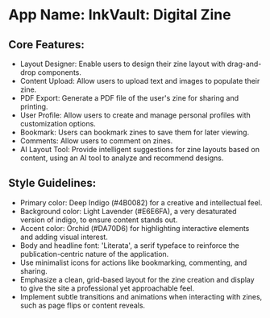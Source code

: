 # **App Name**: InkVault: Digital Zine

## Core Features:

- Layout Designer: Enable users to design their zine layout with drag-and-drop components.
- Content Upload: Allow users to upload text and images to populate their zine.
- PDF Export: Generate a PDF file of the user's zine for sharing and printing.
- User Profile: Allow users to create and manage personal profiles with customization options.
- Bookmark: Users can bookmark zines to save them for later viewing.
- Comments: Allow users to comment on zines.
- AI Layout Tool: Provide intelligent suggestions for zine layouts based on content, using an AI tool to analyze and recommend designs.

## Style Guidelines:

- Primary color: Deep Indigo (#4B0082) for a creative and intellectual feel.
- Background color: Light Lavender (#E6E6FA), a very desaturated version of indigo, to ensure content stands out.
- Accent color: Orchid (#DA70D6) for highlighting interactive elements and adding visual interest.
- Body and headline font: 'Literata', a serif typeface to reinforce the publication-centric nature of the application.
- Use minimalist icons for actions like bookmarking, commenting, and sharing.
- Emphasize a clean, grid-based layout for the zine creation and display to give the site a professional yet approachable feel.
- Implement subtle transitions and animations when interacting with zines, such as page flips or content reveals.